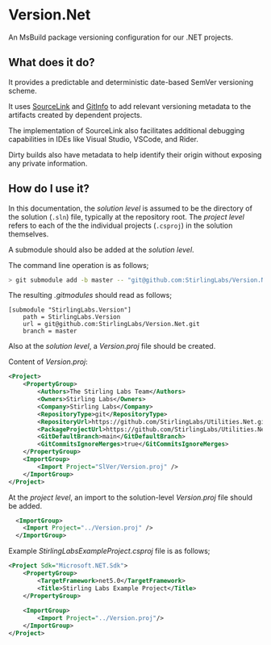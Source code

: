 # Version.Net
An MsBuild package versioning configuration for our .NET projects.

## What does it do?

It provides a predictable and deterministic date-based SemVer versioning scheme.

It uses [SourceLink](https://github.com/dotnet/sourcelink/) and [GitInfo](https://github.com/devlooped/GitInfo/)
to add relevant versioning metadata to the artifacts created by dependent projects.

The implementation of SourceLink also facilitates additional debugging capabilities in IDEs like Visual Studio, VSCode, and Rider.

Dirty builds also have metadata to help identify their origin without exposing any private information.

## How do I use it?

In this documentation, the _solution level_ is assumed to be the directory of the solution (`.sln`) file,
typically at the repository root. The _project level_ refers to each of the the individual projects (`.csproj`) in the
solution themselves.

A submodule should also be added at the _solution level_.


The command line operation is as follows;
```sh
> git submodule add -b master -- "git@github.com:StirlingLabs/Version.Net.git" "StirlingLabs.Version"
```


The resulting *.gitmodules* should read as follows;
```
[submodule "StirlingLabs.Version"]
	path = StirlingLabs.Version
	url = git@github.com:StirlingLabs/Version.Net.git
    branch = master
```

Also at the _solution level_, a *Version.proj* file should be created.


Content of *Version.proj*:
```xml
<Project>
    <PropertyGroup>
        <Authors>The Stirling Labs Team</Authors>
        <Owners>Stirling Labs</Owners>
        <Company>Stirling Labs</Company>
        <RepositoryType>git</RepositoryType>
        <RepositoryUrl>https://github.com/StirlingLabs/Utilities.Net.git</RepositoryUrl>
        <PackageProjectUrl>https://github.com/StirlingLabs/Utilities.Net</PackageProjectUrl>
        <GitDefaultBranch>main</GitDefaultBranch>
        <GitCommitsIgnoreMerges>true</GitCommitsIgnoreMerges>
    </PropertyGroup>
    <ImportGroup>
        <Import Project="SlVer/Version.proj" />
    </ImportGroup>
</Project>
```


At the _project level_, an import to the solution-level *Version.proj* file should be added.
```xml
  <ImportGroup>
    <Import Project="../Version.proj" />
  </ImportGroup>
```


Example *StirlingLabsExampleProject.csproj* file is as follows;
```xml
<Project Sdk="Microsoft.NET.Sdk">
    <PropertyGroup>
        <TargetFramework>net5.0</TargetFramework>
        <Title>Stirling Labs Example Project</Title>
    </PropertyGroup>
    
    <ImportGroup>
        <Import Project="../Version.proj"/>
    </ImportGroup>
</Project>

```
